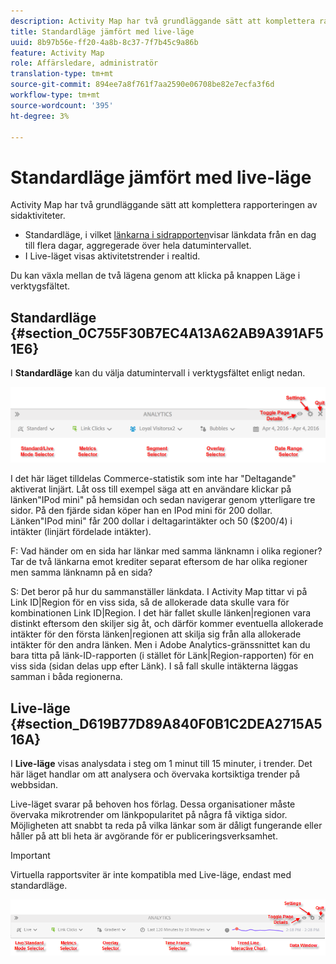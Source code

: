 ```yaml
---
description: Activity Map har två grundläggande sätt att komplettera rapporteringen av sidaktiviteter.
title: Standardläge jämfört med live-läge
uuid: 8b97b56e-ff20-4a8b-8c37-7f7b45c9a86b
feature: Activity Map
role: Affärsledare, administratör
translation-type: tm+mt
source-git-commit: 894ee7a8f761f7aa2590e06708be82e7ecfa3f6d
workflow-type: tm+mt
source-wordcount: '395'
ht-degree: 3%

---
```



# Standardläge jämfört med live-läge

Activity Map har två grundläggande sätt att komplettera rapporteringen av sidaktiviteter.

* Standardläge, i vilket [länkarna i sidrapporten](/help/analyze/activity-map/activitymap-links-report.md)visar länkdata från en dag till flera dagar, aggregerade över hela datumintervallet.
* I Live-läget visas aktivitetstrender i realtid.

Du kan växla mellan de två lägena genom att klicka på knappen Läge i verktygsfältet.

## Standardläge {#section_0C755F30B7EC4A13A62AB9A391AF51E6}

I **Standardläge** kan du välja datumintervall i verktygsfältet enligt nedan.

![](assets/standard_mode.png)

I det här läget tilldelas Commerce-statistik som inte har &quot;Deltagande&quot; aktiverat linjärt. Låt oss till exempel säga att en användare klickar på länken&quot;IPod mini&quot; på hemsidan och sedan navigerar genom ytterligare tre sidor. På den fjärde sidan köper han en IPod mini för 200 dollar. Länken&quot;IPod mini&quot; får 200 dollar i deltagarintäkter och 50 ($200/4) i intäkter (linjärt fördelade intäkter).

F: Vad händer om en sida har länkar med samma länknamn i olika regioner? Tar de två länkarna emot krediter separat eftersom de har olika regioner men samma länknamn på en sida?

S: Det beror på hur du sammanställer länkdata. I Activity Map tittar vi på Link ID|Region för en viss sida, så de allokerade data skulle vara för kombinationen Link ID|Region. I det här fallet skulle länken|regionen vara distinkt eftersom den skiljer sig åt, och därför kommer eventuella allokerade intäkter för den första länken|regionen att skilja sig från alla allokerade intäkter för den andra länken. Men i Adobe Analytics-gränssnittet kan du bara titta på länk-ID-rapporten (i stället för Länk|Region-rapporten) för en viss sida (sidan delas upp efter Länk). I så fall skulle intäkterna läggas samman i båda regionerna.

## Live-läge {#section_D619B77D89A840F0B1C2DEA2715A516A}

I **Live-läge** visas analysdata i steg om 1 minut till 15 minuter, i trender. Det här läget handlar om att analysera och övervaka kortsiktiga trender på webbsidan.

Live-läget svarar på behoven hos förlag. Dessa organisationer måste övervaka mikrotrender om länkpopularitet på några få viktiga sidor. Möjligheten att snabbt ta reda på vilka länkar som är dåligt fungerande eller håller på att bli heta är avgörande för er publiceringsverksamhet.

>[!IMPORTANT]
>
>Virtuella rapportsviter är inte kompatibla med Live-läge, endast med standardläge.

![](assets/live_mode.png)


